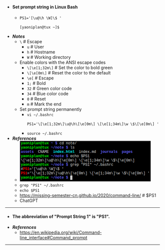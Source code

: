 - #### Set prompt string in Linux Bash
    - `PS1='[\u@\h \W]\$ '`
      ```
      [yaoniplan@tux ~]$ 
      ```
- ***Notes***
    - `\` # Escape
        - `u` # User
        - `h` # Hostname
        - `W` # Working directory
    - Enable colors with the ANSI escape codes
        - `\[\e[1;32m\]` # Set the color to bold green
        - `\[\e[0m\]` # Reset the color to the default
        - `\e[` # Escape
        - `1;` # Bold
        - `32` # Green color code
        - `34` # Blue color code
        - `0` # Reset
        - `m` # Mark the end
    - Set prompt string permanently
        - `vi ~/.bashrc`
          ```
          PS1='\[\e[1;32m\]\u@\h\[\e[0m\] \[\e[1;34m\]\w \$\[\e[0m\] '
          ```
        - `source ~/.bashrc`
- ***References***
    - ![2023-05-23_20-06.png](../assets/2023-05-23_20-06.png)
    - `grep "PS1" ~/.bashrc`
    - `echo $PS1`
    - https://missing-semester-cn.github.io/2020/command-line/ # $PS1
    - ChatGPT
- ---
- #### The abbreviation of "Prompt String 1" is "PS1".
- ***References***
    - https://en.wikipedia.org/wiki/Command-line_interface#Command_prompt
- ---
